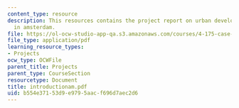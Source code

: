 ```yaml
---
content_type: resource
description: This resources contains the project report on urban development and analysis
  in amsterdam.
file: https://ol-ocw-studio-app-qa.s3.amazonaws.com/courses/4-175-case-studies-in-city-form-fall-2005/b554e37153d9e9795aacf696d7aec2d6_introductionam.pdf
file_type: application/pdf
learning_resource_types:
- Projects
ocw_type: OCWFile
parent_title: Projects
parent_type: CourseSection
resourcetype: Document
title: introductionam.pdf
uid: b554e371-53d9-e979-5aac-f696d7aec2d6
---
```

